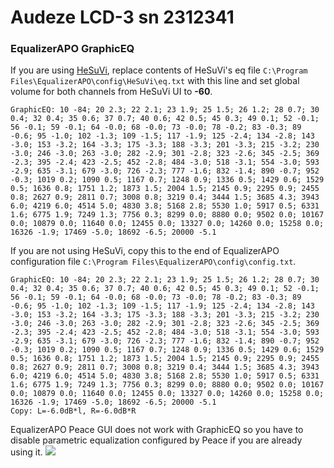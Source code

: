 # Audeze LCD-3 sn 2312341
### EqualizerAPO GraphicEQ
If you are using [HeSuVi](https://sourceforge.net/projects/hesuvi/), replace contents of HeSuVi's eq file `C:\Program Files\EqualizerAPO\config\HeSuVi\eq.txt` with this line and set global volume for both channels from HeSuVi UI to **-60**.
```
GraphicEQ: 10 -84; 20 2.3; 22 2.1; 23 1.9; 25 1.5; 26 1.2; 28 0.7; 30 0.4; 32 0.4; 35 0.6; 37 0.7; 40 0.6; 42 0.5; 45 0.3; 49 0.1; 52 -0.1; 56 -0.1; 59 -0.1; 64 -0.0; 68 -0.0; 73 -0.0; 78 -0.2; 83 -0.3; 89 -0.6; 95 -1.0; 102 -1.3; 109 -1.5; 117 -1.9; 125 -2.4; 134 -2.8; 143 -3.0; 153 -3.2; 164 -3.3; 175 -3.3; 188 -3.3; 201 -3.3; 215 -3.2; 230 -3.0; 246 -3.0; 263 -3.0; 282 -2.9; 301 -2.8; 323 -2.6; 345 -2.5; 369 -2.3; 395 -2.4; 423 -2.5; 452 -2.8; 484 -3.0; 518 -3.1; 554 -3.0; 593 -2.9; 635 -3.1; 679 -3.0; 726 -2.3; 777 -1.6; 832 -1.4; 890 -0.7; 952 -0.3; 1019 0.2; 1090 0.5; 1167 0.7; 1248 0.9; 1336 0.5; 1429 0.6; 1529 0.5; 1636 0.8; 1751 1.2; 1873 1.5; 2004 1.5; 2145 0.9; 2295 0.9; 2455 0.8; 2627 0.9; 2811 0.7; 3008 0.8; 3219 0.4; 3444 1.5; 3685 4.3; 3943 6.0; 4219 6.0; 4514 5.0; 4830 3.8; 5168 2.8; 5530 1.0; 5917 0.5; 6331 1.6; 6775 1.9; 7249 1.3; 7756 0.3; 8299 0.0; 8880 0.0; 9502 0.0; 10167 0.0; 10879 0.0; 11640 0.0; 12455 0.0; 13327 0.0; 14260 0.0; 15258 0.0; 16326 -1.9; 17469 -5.0; 18692 -6.5; 20000 -5.1
```
If you are not using HeSuVi, copy this to the end of EqualizerAPO configuration file `C:\Program Files\EqualizerAPO\config\config.txt`.
```
GraphicEQ: 10 -84; 20 2.3; 22 2.1; 23 1.9; 25 1.5; 26 1.2; 28 0.7; 30 0.4; 32 0.4; 35 0.6; 37 0.7; 40 0.6; 42 0.5; 45 0.3; 49 0.1; 52 -0.1; 56 -0.1; 59 -0.1; 64 -0.0; 68 -0.0; 73 -0.0; 78 -0.2; 83 -0.3; 89 -0.6; 95 -1.0; 102 -1.3; 109 -1.5; 117 -1.9; 125 -2.4; 134 -2.8; 143 -3.0; 153 -3.2; 164 -3.3; 175 -3.3; 188 -3.3; 201 -3.3; 215 -3.2; 230 -3.0; 246 -3.0; 263 -3.0; 282 -2.9; 301 -2.8; 323 -2.6; 345 -2.5; 369 -2.3; 395 -2.4; 423 -2.5; 452 -2.8; 484 -3.0; 518 -3.1; 554 -3.0; 593 -2.9; 635 -3.1; 679 -3.0; 726 -2.3; 777 -1.6; 832 -1.4; 890 -0.7; 952 -0.3; 1019 0.2; 1090 0.5; 1167 0.7; 1248 0.9; 1336 0.5; 1429 0.6; 1529 0.5; 1636 0.8; 1751 1.2; 1873 1.5; 2004 1.5; 2145 0.9; 2295 0.9; 2455 0.8; 2627 0.9; 2811 0.7; 3008 0.8; 3219 0.4; 3444 1.5; 3685 4.3; 3943 6.0; 4219 6.0; 4514 5.0; 4830 3.8; 5168 2.8; 5530 1.0; 5917 0.5; 6331 1.6; 6775 1.9; 7249 1.3; 7756 0.3; 8299 0.0; 8880 0.0; 9502 0.0; 10167 0.0; 10879 0.0; 11640 0.0; 12455 0.0; 13327 0.0; 14260 0.0; 15258 0.0; 16326 -1.9; 17469 -5.0; 18692 -6.5; 20000 -5.1
Copy: L=-6.0dB*l, R=-6.0dB*R
```
EqualizerAPO Peace GUI does not work with GraphicEQ so you have to disable parametric equalization configured by Peace if you are already using it.
![](https://raw.githubusercontent.com/jaakkopasanen/AutoEq/master/results/SBAF-Serious/innerfidelity/onear/Audeze%20LCD-3%20sn%202312341/Audeze%20LCD-3%20sn%202312341.png)
